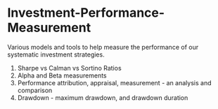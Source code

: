 # Investment-Performance-Measurement
Various models and tools to help measure the performance of our systematic investment strategies.


1. Sharpe vs Calman vs Sortino Ratios
2. Alpha and Beta measurements
3. Performance attribution, appraisal, measurement - an analysis and comparison
4. Drawdown - maximum drawdown, and drawdown duration
